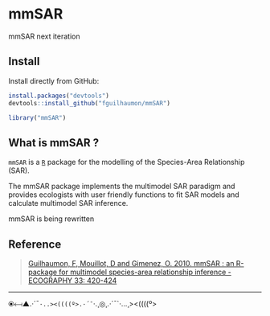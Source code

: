 # mmSAR

mmSAR next iteration

## Install

Install directly from GitHub:


```r
install.packages("devtools")
devtools::install_github("fguilhaumon/mmSAR")
```


```r
library("mmSAR")
```

## What is mmSAR ?

`mmSAR` is a [`R`](http://www.r-project.org/) package for the modelling of the Species-Area Relationship (SAR).

The mmSAR package implements the multimodel SAR paradigm and provides ecologists with user friendly functions to fit SAR models and calculate multimodel SAR inference.

mmSAR is being rewritten 

## Reference

> [Guilhaumon, F, Mouillot, D and Gimenez, O. 2010. mmSAR : an R-package for multimodel species-area relationship inference - ECOGRAPHY 33: 420-424](http://onlinelibrary.wiley.com/doi/10.1111/j.1600-0587.2010.06304.x/full)

---------------------------------------
⦿⟻▲.·´¯`·..><((((º>.·´¯`·.¸◎¸.·´¯`·...¸><((((º>
